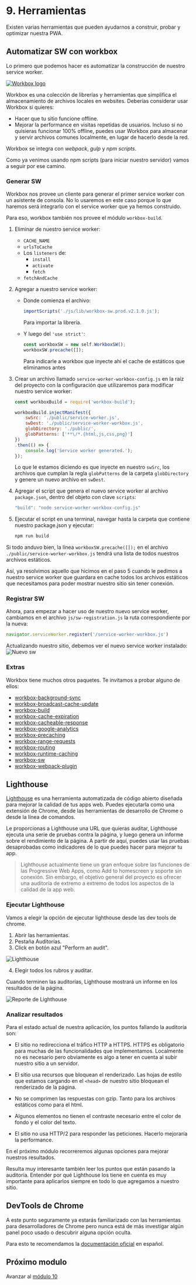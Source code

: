 # 9. Herramientas
Existen varias herramientas que pueden ayudarnos a construir, probar y optimizar nuestra PWA.

## Automatizar SW con workbox
Lo primero que podemos hacer es automatizar la construcción de nuestro service worker.

[![Workbox logo](./images/workbox-logo.png)](https://workboxjs.org/)

Workbox es una colección de librerías y herramientas que simplifica el almacenamiento de archivos locales en websites. Deberías considerar usar Workbox si quieres:
- Hacer que tu sitio funcione offline.
- Mejorar la performance en visitas repetidas de usuarios. Incluso si no quisieras funcionar 100% offline, puedes usar Workbox para almacenar y servir archivos comunes localmente, en lugar de hacerlo desde la red.

Workbox se integra con _webpack_, _gulp_ y _npm scripts_.

Como ya venimos usando npm scripts (para iniciar nuestro servidor) vamos a seguir por ese camino.

### Generar SW
Workbox nos provee un cliente para generar el primer service worker con un asistente de consola. No lo usaremos en este caso porque lo que haremos será integrarlo con el service worker que ya hemos construido.

Para eso, workbox también nos provee el módulo `workbox-build`.

1. Eliminar de nuestro service worker:
    - `CACHE_NAME`
    - `urlsToCache`
    - Los `listeners` de:
        - `install`
        - `activate`
        - `fetch`
    - `fetchAndCache`


1. Agregar a nuestro service worker:
    - Donde comienza el archivo:
        ```js
        importScripts('./js/lib/workbox-sw.prod.v2.1.0.js');
        ```
        Para importar la librería. 

    - Y luego del `'use strict'`:
        ```js
        const workboxSW = new self.WorkboxSW();
        workboxSW.precache([]);
        ```
        Para indicarle a workbox que inyecte ahí el cache de estáticos que eliminamos antes


1. Crear un archivo llamado `service-worker-workbox-config.js` en la raíz del proyecto con la configuración que utilizaremos para modificar nuestro service worker:
    ```js
    const workboxBuild = require('workbox-build');
    
    workboxBuild.injectManifest({
        swSrc: './public/service-worker.js',
        swDest: './public/service-worker-workbox.js',
        globDirectory: './public/',
        globPatterns: ['**\/*.{html,js,css,png}']
    })
    .then(() => {
        console.log('Service worker generated.');
    });
    ```

    Lo que le estamos diciendo es que inyecte en nuestro `swSrc`, los archivos que cumplan la regla `globPatterns` de la carpeta `globDirectory` y genere un nuevo archivo en `swDest`.


4. Agregar el script que genera el nuevo service worker al archivo `package.json`, dentro del objeto con clave `scripts`:
    ```js
    "build": "node service-worker-workbox-config.js"
    ```

5. Ejecutar el script en una terminal, navegar hasta la carpeta que contiene nuestro package.json y ejecutar:
    ```bash
    npm run build
    ```


Si todo anduvo bien, la línea `workboxSW.precache([]);` en el archivo `./public/service-worker-workbox.js` tendrá una lista de todos nuestros archivos estáticos.

Así, ya resolvimos aquello que hicimos en el paso 5 cuando le pedimos a nuestro service worker que guardara en cache todos los archivos estáticos que necesitamos para poder mostrar nuestro sitio sin tener conexión.


### Registrar SW
 
Ahora, para empezar a hacer uso de nuestro nuevo service worker, cambiamos en el archivo `js/sw-registration.js` la ruta correspondiente por la nueva:
```js
navigator.serviceWorker.register('/service-worker-workbox.js')
```

Actualizando nuestro sitio, debemos ver el nuevo service worker instalado:
![Nuevo sw](./images/workbox-sw.png)


### Extras

Workbox tiene muchos otros paquetes. Te invitamos a probar alguno de ellos:

- [workbox-background-sync](https://www.workboxjs.org/reference-docs/latest/module-workbox-background-sync.html)
- [workbox-broadcast-cache-update](https://www.workboxjs.org/reference-docs/latest/module-workbox-broadcast-cache-update.html)
- [workbox-build](https://www.workboxjs.org/reference-docs/latest/module-workbox-build.html)
- [workbox-cache-expiration](https://www.workboxjs.org/reference-docs/latest/module-workbox-cache-expiration.html)
- [workbox-cacheable-response](https://www.workboxjs.org/reference-docs/latest/module-workbox-cacheable-response.html)
- [workbox-google-analytics](https://www.workboxjs.org/reference-docs/latest/module-workbox-google-analytics.html)
- [workbox-precaching](https://www.workboxjs.org/reference-docs/latest/module-workbox-precaching.html)
- [workbox-range-requests](https://www.workboxjs.org/reference-docs/latest/module-workbox-range-requests.html)
- [workbox-routing](https://www.workboxjs.org/reference-docs/latest/module-workbox-routing.html)
- [workbox-runtime-caching](https://www.workboxjs.org/reference-docs/latest/module-workbox-runtime-caching.html)
- [workbox-sw](https://www.workboxjs.org/reference-docs/latest/module-workbox-sw.html)
- [workbox-webpack-plugin](https://www.workboxjs.org/reference-docs/latest/module-workbox-webpack-plugin.html)

## Lighthouse

[Lighthouse](https://github.com/GoogleChrome/lighthouse) es una herramienta automatizada de código abierto diseñada para mejorar la calidad de tus apps web. Puedes ejecutarla como una extensión de Chrome, desde las herramientas de desarrollo de Chrome o desde la línea de comandos.

Le proporcionas a Lighthouse una URL que quieras auditar, Lighthouse ejecuta una serie de pruebas contra la página, y luego genera un informe sobre el rendimiento de la página. A partir de aquí, puedes usar las pruebas desaprobadas como indicadores de lo que puedes hacer para mejorar tu app.

> Lighthouse actualmente tiene un gran enfoque sobre las funciones de las Progressive Web Apps, como Add to homescreen y soporte sin conexión. Sin embargo, el objetivo general del proyecto es ofrecer una auditoría de extremo a extremo de todos los aspectos de la calidad de la app web.


### Ejecutar Lighthouse

Vamos a elegir la opción de ejecutar lighthouse desde las dev tools de chrome.

1. Abrir las herramientas.
1. Pestaña Auditorías.
1. Click en botón azul "Perform an audit".

![Lighthouse](./images/lighthouse.png)

4. Elegir todos los rubros y auditar.

Cuando terminen las auditorías, Lighthouse mostrará un informe en los resultados de la página.

![Reporte de Lighthouse](./images/lighthouse-audit.png)

### Analizar resultados
Para el estado actual de nuestra aplicación, los puntos fallando la auditoría son:

- El sitio no redirecciona el tráfico HTTP a HTTPS. HTTPS es obligatorio para muchas de las funcionalidades que implementamos. Localmente no es necesario pero obviamente es algo a tener en cuenta al subir nuestro sitio a un servidor.

- El sitio usa recursos que bloquean el renderizado. Las hojas de estilo que estamos cargando en el `<head>` de nuestro sitio bloquean el renderizado de la página.

- No se comprimen las respuestas con gzip. Tanto para los archivos estáticos como para el html.

- Algunos elementos no tienen el contraste necesario entre el color de fondo y el color del texto.

- El sitio no usa HTTP/2 para responder las peticiones. Hacerlo mejoraría la performance.
 
En el próximo módulo recorreremos algunas opciones para mejorar nuestros resultados.

Resulta muy interesante también leer los puntos que están pasando la auditoría. Entender por qué Lighthouse los tiene en cuenta es muy importante para aplicarlos siempre en todo lo que agregamos a nuestro sitio.


## DevTools de Chrome

A este punto seguramente ya estarás familiarizado con las herramientas para desarrolladores de Chrome pero nunca está de más investigar algún panel poco usado o descubrir alguna opción oculta.

Para esto te recomendamos la [documentación oficial](https://developers.google.com/web/tools/chrome-devtools/?hl=es) en español.

## Próximo modulo
Avanzar al [módulo 10](../10-optimization)